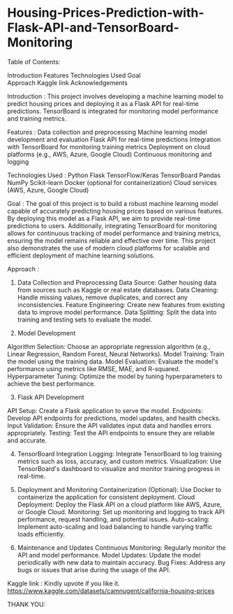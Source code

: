 # Housing-Prices-Prediction-with-Flask-API-and-TensorBoard-Monitoring

Table of Contents:

Introduction
Features
Technologies Used
Goal  
Approach
Kaggle link
Acknowledgements

Introduction :
This project involves developing a machine learning model to predict housing prices and deploying it as a Flask API for real-time predictions. TensorBoard is integrated for monitoring model performance and training metrics.

Features :
Data collection and preprocessing
Machine learning model development and evaluation
Flask API for real-time predictions
Integration with TensorBoard for monitoring training metrics
Deployment on cloud platforms (e.g., AWS, Azure, Google Cloud)
Continuous monitoring and logging

Technologies Used :
Python
Flask
TensorFlow/Keras
TensorBoard
Pandas
NumPy
Scikit-learn
Docker (optional for containerization)
Cloud services (AWS, Azure, Google Cloud)

Goal :
The goal of this project is to build a robust machine learning model capable of accurately predicting housing prices based on various features. By deploying this model as a Flask API, we aim to provide real-time predictions to users. Additionally, integrating TensorBoard for monitoring allows for continuous tracking of model performance and training metrics, ensuring the model remains reliable and effective over time. This project also demonstrates the use of modern cloud platforms for scalable and efficient deployment of machine learning solutions.

Approach :

1. Data Collection and Preprocessing
Data Source: Gather housing data from sources such as Kaggle or real estate databases.
Data Cleaning: Handle missing values, remove duplicates, and correct any inconsistencies.
Feature Engineering: Create new features from existing data to improve model performance.
Data Splitting: Split the data into training and testing sets to evaluate the model.

2. Model Development
   
Algorithm Selection: Choose an appropriate regression algorithm (e.g., Linear Regression, Random Forest, Neural Networks).
Model Training: Train the model using the training data.
Model Evaluation: Evaluate the model's performance using metrics like RMSE, MAE, and R-squared.
Hyperparameter Tuning: Optimize the model by tuning hyperparameters to achieve the best performance.

3. Flask API Development
   
API Setup: Create a Flask application to serve the model.
Endpoints: Develop API endpoints for predictions, model updates, and health checks.
Input Validation: Ensure the API validates input data and handles errors appropriately.
Testing: Test the API endpoints to ensure they are reliable and accurate.

4. TensorBoard Integration
Logging: Integrate TensorBoard to log training metrics such as loss, accuracy, and custom metrics.
Visualization: Use TensorBoard's dashboard to visualize and monitor training progress in real-time.

5. Deployment and Monitoring
Containerization (Optional): Use Docker to containerize the application for consistent deployment.
Cloud Deployment: Deploy the Flask API on a cloud platform like AWS, Azure, or Google Cloud.
Monitoring: Set up monitoring and logging to track API performance, request handling, and potential issues.
Auto-scaling: Implement auto-scaling and load balancing to handle varying traffic loads efficiently.

6. Maintenance and Updates
Continuous Monitoring: Regularly monitor the API and model performance.
Model Updates: Update the model periodically with new data to maintain accuracy.
Bug Fixes: Address any bugs or issues that arise during the usage of the API.

Kaggle link : 
Kindly upvote if you like it.
https://www.kaggle.com/datasets/camnugent/california-housing-prices

THANK YOU:

